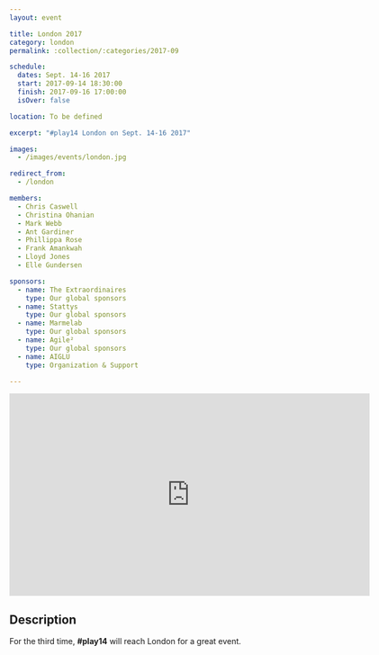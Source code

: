 ```yaml
---
layout: event

title: London 2017
category: london
permalink: :collection/:categories/2017-09

schedule:
  dates: Sept. 14-16 2017
  start: 2017-09-14 18:30:00
  finish: 2017-09-16 17:00:00
  isOver: false

location: To be defined

excerpt: "#play14 London on Sept. 14-16 2017"

images:
  - /images/events/london.jpg

redirect_from:
  - /london

members:
  - Chris Caswell
  - Christina Ohanian
  - Mark Webb
  - Ant Gardiner
  - Phillippa Rose
  - Frank Amankwah
  - Lloyd Jones
  - Elle Gundersen

sponsors:
  - name: The Extraordinaires
    type: Our global sponsors
  - name: Stattys
    type: Our global sponsors
  - name: Marmelab
    type: Our global sponsors
  - name: Agile²
    type: Our global sponsors
  - name: AIGLU
    type: Organization & Support

---
```


<iframe src="https://player.vimeo.com/video/136771608" width="640" height="360" frameborder="0" webkitallowfullscreen mozallowfullscreen allowfullscreen></iframe>

## Description
For the third time, **#play14** will reach London for a great event.
